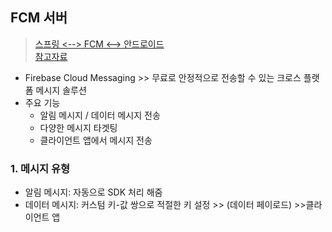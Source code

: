 ## FCM 서버
> [스프링 <--> FCM <--> 안드로이드](https://medium.com/2kyung19/firebase-spring-boot-%EC%97%90%EC%84%9C-android-app%EC%9C%BC%EB%A1%9C-%EC%95%8C%EB%A6%BC-push-%ED%95%98%EA%B8%B0-c4ec80f2dd6d) <BR>
> [참고자료](https://firebase.google.com/docs/cloud-messaging?hl=ko)
- Firebase Cloud Messaging >> 무료로 안정적으로 전송할 수 있는 크로스 플랫폼 메시지 솔루션
- 주요 기능
  - 알림 메시지 / 데이터 메시지 전송
  - 다양한 메시지 타겟팅
  - 클라이언트 앱에서 메시지 전송

### 1. 메시지 유형
- 알림 메시지: 자동으로 SDK 처리 해줌
- 데이터 메시지: 커스텀 키-값 쌍으로 적절한 키 설정 >> (데이터 페이로드) >>클라이언트 앱 
